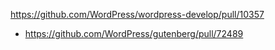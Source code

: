 https://github.com/WordPress/wordpress-develop/pull/10357

* https://github.com/WordPress/gutenberg/pull/72489
